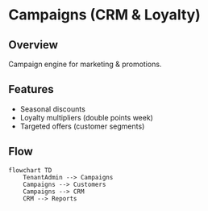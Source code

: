 # Campaigns (CRM & Loyalty)

## Overview
Campaign engine for marketing & promotions.

## Features
- Seasonal discounts
- Loyalty multipliers (double points week)
- Targeted offers (customer segments)

## Flow
```mermaid
flowchart TD
    TenantAdmin --> Campaigns
    Campaigns --> Customers
    Campaigns --> CRM
    CRM --> Reports
```
